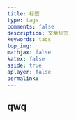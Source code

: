 ```yaml
---
title: 标签  
type: tags  
comments: false  
description: 文章标签  
keywords: tags  
top_img:  
mathjax: false  
katex: false  
aside: true  
aplayer: false  
permalink:  
---
```


## qwq

